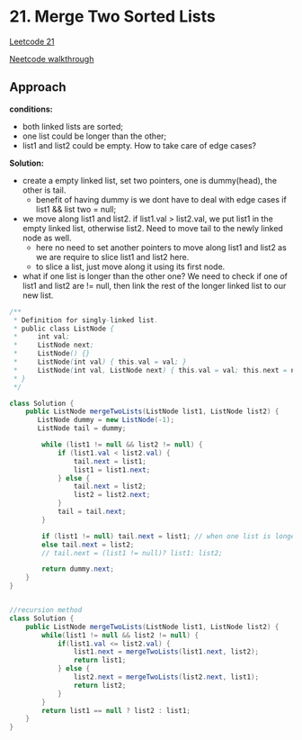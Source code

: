 # 21. Merge Two Sorted Lists
[Leetcode 21][21]

[Neetcode walkthrough][neetcode21]


## Approach

**conditions:**
- both linked lists are sorted;
- one list could be longer than the other;
- list1 and list2 could be empty. How to take care of edge cases?

**Solution:**
- create a empty linked list, set two pointers, one is dummy(head), the other is tail.
  - benefit of having dummy is we dont have to deal with edge cases if list1 && list two = null;
- we move along list1 and list2. if list1.val > list2.val, we put list1 in the empty linked list, otherwise list2. Need to move tail to the newly linked node as well.
  - here no need to set another pointers to move along list1 and list2 as we are require to slice list1 and list2 here.
  - to slice a list, just move along it using its first node.
- what if one list is longer than the other one? We need to check if one of list1 and list2 are != null, then link the rest of the longer linked list to our new list.


[21]: https://leetcode.com/problems/merge-two-sorted-lists/description/
[neetcode21]: https://www.youtube.com/watch?v=XIdigk956u0&list=PLot-Xpze53leU0Ec0VkBhnf4npMRFiNcB&index=5

```Java
/**
 * Definition for singly-linked list.
 * public class ListNode {
 *     int val;
 *     ListNode next;
 *     ListNode() {}
 *     ListNode(int val) { this.val = val; }
 *     ListNode(int val, ListNode next) { this.val = val; this.next = next; }
 * }
 */

class Solution {
    public ListNode mergeTwoLists(ListNode list1, ListNode list2) {
       ListNode dummy = new ListNode(-1); 
       ListNode tail = dummy;

        while (list1 != null && list2 != null) {
            if (list1.val < list2.val) {
                tail.next = list1;
                list1 = list1.next;
            } else {
                tail.next = list2;
                list2 = list2.next;
            }
            tail = tail.next;
        }

        if (list1 != null) tail.next = list1; // when one list is longer than the other
        else tail.next = list2;
        // tail.next = (list1 != null)? list1: list2;

        return dummy.next;
    }
}


//recursion method
class Solution {
    public ListNode mergeTwoLists(ListNode list1, ListNode list2) {
        while(list1 != null && list2 != null) {
            if(list1.val <= list2.val) {
                list1.next = mergeTwoLists(list1.next, list2);
                return list1;
            } else {
                list2.next = mergeTwoLists(list2.next, list1);
                return list2;
            }
        }
        return list1 == null ? list2 : list1;
    }
}

```